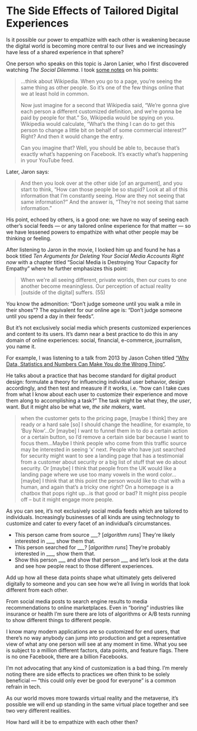 # The Side Effects of Tailored Digital Experiences

Is it possible our power to empathize with each other is weakening because the digital world is becoming more central to our lives and we increasingly have less of a shared experience in that sphere?

One person who speaks on this topic is Jaron Lanier, who I first discovered watching _The Social Dilemma_. I took [some notes](/2021/reading-notes-november/) on his points:

> …think about Wikipedia. When you go to a page, you’re seeing the same thing as other people. So it’s one of the few things online that we at least hold in common.
> 
> Now just imagine for a second that Wikipedia said, “We’re gonna give each person a different customized definition, and we’re gonna be paid by people for that.” So, Wikipedia would be spying on you. Wikipedia would calculate, “What’s the thing I can do to get this person to change a little bit on behalf of some commercial interest?” Right? And then it would change the entry.
>
> Can you imagine that? Well, you should be able to, because that’s exactly what’s happening on Facebook. It’s exactly what’s happening in your YouTube feed.

Later, Jaron says:

> And then you look over at the other side [of an argument], and you start to think, “How can those people be so stupid? Look at all of this information that I’m constantly seeing. How are they not seeing that same information?” And the answer is, “They’re not seeing that same information.”

His point, echoed by others, is a good one: we have no way of seeing each other’s social feeds — or any tailored online experience for that matter — so we have lessened powers to empathize with what other people may be thinking or feeling.

After listening to Jaron in the movie, I looked him up and found he has a book titled _Ten Arguments for Deleting Your Social Media Accounts Right now_ with a chapter titled “Social Media is Destroying Your Capacity for Empathy” where he further emphasizes this point:

> When we're all seeing different, private worlds, then our cues to one another become meaningless. Our perception of actual reality [outside of the digital] suffers. (55)

You know the admonition: “Don’t judge someone until you walk a mile in their shoes”? The equivalent for our online age is: “Don’t judge someone until you spend a day in their feeds”.

But it’s not exclusively social media which presents customized experiences and content to its users. It’s damn near a best practice to do this in any domain of online experiences: social, financial, e-commerce, journalism, you name it.

For example, I was listening to a talk from 2013 by Jason Cohen titled [“Why Data, Statistics and Numbers Can Make You do the Wrong Thing”](https://businessofsoftware.org/2013/06/jason-cohen-ceo-wp-engine-why-data-can-make-you-do-the-wrong-thing/).

He talks about a practice that has become standard for digital product design: formulate a theory for influencing individual user behavior, design accordingly, and then test and measure if it works, i.e. “how can I take cues from what I know about each user to customize their experience and move them along to accomplishing a task?” The task might be what they, _the user_, want. But it might also be what we, _the site makers_, want.

> when the customer gets to the pricing page, [maybe I think] they are ready or a hard sale [so] I should change the headline, for example, to ‘Buy Now’…Or [maybe] I want to funnel them in to do a certain action or a certain button, so I’d remove a certain side bar because I want to focus them…Maybe I think people who come from this traffic source may be interested in seeing ‘x’ next. People who have just searched for security might want to see a landing page that has a testimonial from a customer about security or a big list of stuff that we do about security. Or [maybe] I think that people from the UK would like a landing page where we use too many vowels in the word color…[maybe] I think that at this point the person would like to chat with a human, and again that’s a tricky one right? On a homepage is a chatbox that pops right up…is that good or bad? It might piss people off – but it might engage more people.

As you can see, it’s not exclusively social media feeds which are tailored to individuals. Increasingly businesses of all kinds are using technology to customize and cater to every  facet of an individual’s circumstances.

- This person came from source ___? [_algorithm runs_] They're likely interested in ___, show them that.
- This person searched for ___? [_algorithm runs_] They’re probably interested in ___, show them that.
- Show this person ___ and show that person ___ and let’s look at the data and see how people react to those different experiences.

Add up how all these data points shape what ultimately gets delivered digitally to someone and you can see how we’re all living in worlds that look different from each other.

From social media posts to search engine results to media recommendations to online marketplaces. Even in “boring” industries like insurance or health I’m sure there are lots of algorithms or A/B tests running to show different things to different people.

I know many modern applications are so customized for end users, that there’s no way anybody can jump into production and get a representative view of what any one person will see at any moment in time. What you see is subject to a million different factors, data points, and feature flags. There is no one Facebook, there are a billion Facebooks.

I’m not advocating that any kind of customization is a bad thing. I’m merely noting there are side effects to practices we often think to be solely beneficial — “this could only ever be good for everyone” is a common refrain in tech.

As our world moves more towards virtual reality and the metaverse, it’s possible we will end up standing in the same virtual place together and see two very different realities.

How hard will it be to empathize with each other then?